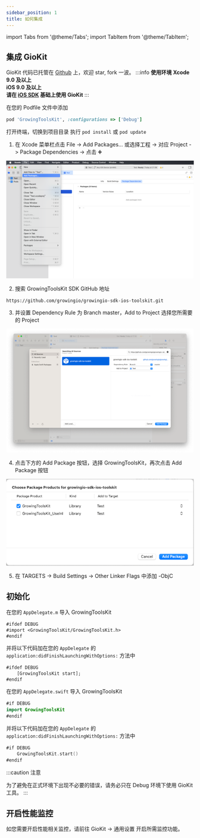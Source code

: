 ```yaml
---
sidebar_position: 1
title: 如何集成
---
```


import Tabs from '@theme/Tabs';
import TabItem from '@theme/TabItem';

## 集成 GioKit

GioKit 代码已托管在 [Github](https://github.com/growingio/growingio-sdk-ios-toolskit) 上，欢迎 star, fork 一波。
:::info
**使用环境**
**Xcode 9.0 及以上**<br/>
**iOS 9.0 及以上**<br/>
**请在 [iOS SDK](/docs/ios/Introduce) 基础上使用 GioKit**
:::

<Tabs>
  <TabItem value="cocoapods" label="Cocoapods集成" default>

在您的 Podfile 文件中添加

```ruby
pod 'GrowingToolsKit', :configurations => ['Debug']
```
打开终端，切换到项目目录
执行 `pod install` 或 `pod update`

  </TabItem>
 <TabItem value="swiftPM" label="Swift Package Manager集成">

1. 在 Xcode 菜单栏点击 File -> Add Packages... 或选择工程 -> 对应 Project -> Package Dependencies -> 点击 ➕

![add Package Dependencies](./../../../static/img/ios/add_package_dependencies.png)

2. 搜索 GrowingToolsKit SDK GitHub 地址

```
https://github.com/growingio/growingio-sdk-ios-toolskit.git
```

3. 并设置 Dependency Rule 为 Branch master，Add to Project 选择您所需要的 Project

![set Dependency Rule](./../../../static/img/giokit/ios/set_dependency_rule.png)

4. 点击下方的 Add Package 按钮，选择 GrowingToolsKit，再次点击 Add Package 按钮

![set Dependency Rule](./../../../static/img/giokit/ios/add_package_giokit.png)

5. 在 TARGETS -> Build Settings -> Other Linker Flags 中添加 -ObjC


  </TabItem>
</Tabs>

## 初始化

<Tabs>
  <TabItem value="cocoapods" label="Cocoapods集成" default>

在您的 `AppDelegate.m` 导入 GrowingToolsKit

```objc
#ifdef DEBUG
#import <GrowingToolsKit/GrowingToolsKit.h>
#endif
```

并将以下代码加在您的 `AppDelegate` 的 `application:didFinishLaunchingWithOptions:` 方法中

```objc
#ifdef DEBUG
    [GrowingToolsKit start];
#endif
```

  </TabItem>
 <TabItem value="swiftPM" label="Swift Package Manager集成">

在您的 `AppDelegate.swift` 导入 GrowingToolsKit

```swift
#if DEBUG
import GrowingToolsKit
#endif
```

并将以下代码加在您的 `AppDelegate` 的 `application:didFinishLaunchingWithOptions:` 方法中

```swift
#if DEBUG
    GrowingToolsKit.start()
#endif
```

  </TabItem>
</Tabs>

:::caution 注意

为了避免在正式环境下出现不必要的错误，请务必只在 Debug 环境下使用 GioKit 工具。
:::

## 开启性能监控

如您需要开启性能相关监控，请前往 GioKit -> 通用设置 开启所需监控功能。
